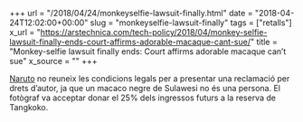 +++
url = "/2018/04/24/monkeyselfie-lawsuit-finally.html"
date = "2018-04-24T12:02:00+00:00"
slug = "monkeyselfie-lawsuit-finally"
tags = ["retalls"]
x_url = "https://arstechnica.com/tech-policy/2018/04/monkey-selfie-lawsuit-finally-ends-court-affirms-adorable-macaque-cant-sue/"
title = "Monkey-selfie lawsuit finally ends: Court affirms adorable macaque can’t sue"
x_source = ""
+++


[Naruto](https://en.wikipedia.org/wiki/Monkey_selfie_copyright_dispute) no reuneix les condicions legals per a presentar una reclamació per drets d’autor, ja que un macaco negre de Sulawesi no és una persona. El fotògraf va acceptar donar el 25% dels ingressos futurs a la reserva de Tangkoko.

